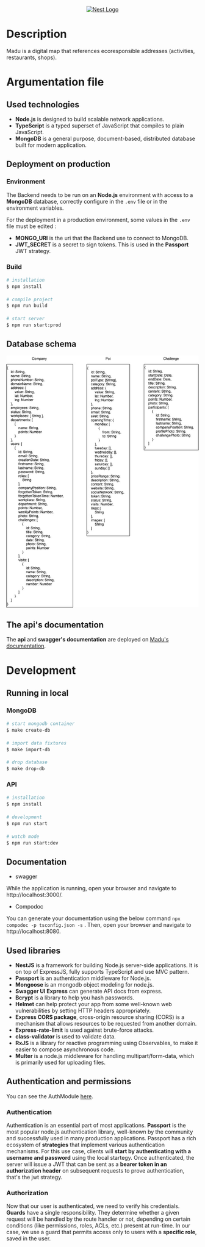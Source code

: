 <p align="center">
  <a href="http://nestjs.com/" target="blank"><img src="https://nestjs.com/img/logo_text.svg" width="320" alt="Nest Logo" /></a>
</p>


# Description

Madu is a digital map that references ecoresponsible addresses (activities, restaurants, shops).

# Argumentation file

## Used technologies

* **Node.js** is designed to build scalable network applications.
* **TypeScript** is a typed superset of JavaScript that compiles to plain JavaScript.
* **MongoDB** is a general purpose, document-based, distributed database built for modern application.

## Deployment on production

### Environment

The Backend needs to be run on an **Node.js** environment with access to a **MongoDB** database, correctly configure in the `.env` file or in the environment variables.

For the deployment in a production environment, some values in the `.env` file must be edited :
* **MONGO_URI** is the uri that the Backend use to connect to MongoDB.
* **JWT_SECRET** is a secret to sign tokens. This is used in the **Passport** JWT strategy.

### Build

```bash
# installation
$ npm install

# compile project
$ npm run build

# start server
$ npm run start:prod
```

## Database schema

<img src="./madu-db-schema.jpg" alt="Database schema" />

## The api's documentation

The **api** and **swagger's documentation** are deployed on [Madu's documentation](http://staging-madu-back-end-elb-1448654197.eu-west-2.elb.amazonaws.com).



# Development

## Running in local

### MongoDB

```bash
# start mongodb container
$ make create-db

# import data fixtures
$ make import-db

# drop database
$ make drop-db
```

### API

```bash
# installation
$ npm install

# development
$ npm run start

# watch mode
$ npm run start:dev
```

## Documentation

- swagger

While the application is running, open your browser and navigate to http://localhost:3000/.

- Compodoc

You can generate your documentation using the below command ``` npx compodoc -p tsconfig.json -s ``` . Then, open your browser and navigate to http://localhost:8080.

## Used libraries

* **NestJS** is a framework for building Node.js server-side applications. It is on top of ExpressJS, fully supports TypeScript and use MVC pattern.
* **Passport** is an authentication middleware for Node.js.
* **Mongoose** is an  mongodb object modeling for node.js.
* **Swagger UI Express** can generate API docs from express.
* **Bcrypt** is a library to help you hash passwords.
* **Helmet** can help protect your app from some well-known web vulnerabilities by setting HTTP headers appropriately.
* **Express CORS package**, cross-origin resource sharing (CORS) is a mechanism that allows resources to be requested from another domain.
* **Express-rate-limit** is used against brute-force attacks.
* **class-validator** is used to validate data.
* **RxJS** is a library for reactive programming using Observables, to make it easier to compose asynchronous code.
* **Multer** is a node.js middleware for handling multipart/form-data, which is primarily used for uploading files.

## Authentication and permissions

You can see the AuthModule [here](./src/auth).

### Authentication

Authentication is an essential part of most applications. **Passport** is the most popular node.js authentication library, well-known by the community and successfully used in many production applications. Passport has a rich ecosystem of **strategies** that implement various authentication mechanisms. For this use case, clients will **start by authenticating with a username and password** using the local startegy. Once authenticated, the server will issue a JWT that can be sent as a **bearer token in an authorization header** on subsequent requests to prove authentication, that's the jwt strategy. 

### Authorization

Now that our user is authenticated, we need to verify his credentials.
**Guards** have a single responsibility. They determine whether a given request will be handled by the route handler or not, depending on certain conditions (like permissions, roles, ACLs, etc.) present at run-time. In our case, we use a guard that permits access only to users with a **specific role**, saved in the user.